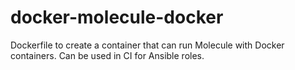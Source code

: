 # docker-molecule-docker
Dockerfile to create a container that can run Molecule with Docker containers. Can be used in CI for Ansible roles.
